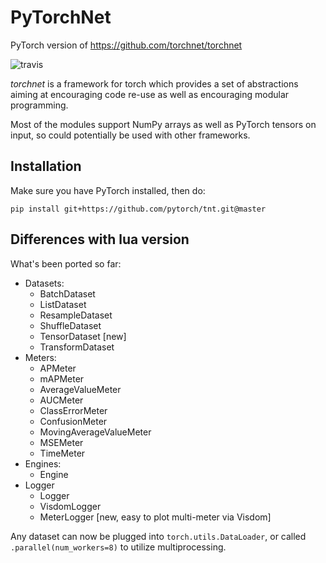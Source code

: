 PyTorchNet
==========

PyTorch version of https://github.com/torchnet/torchnet

![travis](https://travis-ci.org/pytorch/tnt.svg?branch=master)

_torchnet_ is a framework for torch which provides a set of abstractions aiming
at encouraging code re-use as well as encouraging modular programming.

Most of the modules support NumPy arrays as well as PyTorch tensors on input,
so could potentially be used with other frameworks.

## Installation

Make sure you have PyTorch installed, then do:

```buildoutcfg
pip install git+https://github.com/pytorch/tnt.git@master
```

## Differences with lua version

What's been ported so far:

 * Datasets:
   * BatchDataset
   * ListDataset
   * ResampleDataset
   * ShuffleDataset
   * TensorDataset [new]
   * TransformDataset
 * Meters:
   * APMeter
   * mAPMeter
   * AverageValueMeter
   * AUCMeter
   * ClassErrorMeter
   * ConfusionMeter
   * MovingAverageValueMeter
   * MSEMeter
   * TimeMeter
 * Engines:
   * Engine
 * Logger
   * Logger
   * VisdomLogger
   * MeterLogger [new, easy to plot multi-meter via Visdom]

 Any dataset can now be plugged into `torch.utils.DataLoader`, or called
 `.parallel(num_workers=8)` to utilize multiprocessing.
